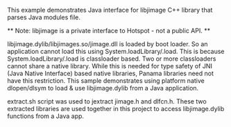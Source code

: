This example demonstrates Java interface for libjimage C++ library
that parses Java modules file.

** Note: libjimage is a private interface to Hotspot - not a public API. **

libjimage.dylib/libjimages.so/jimage.dll is loaded by boot loader.
So an application cannot load this using System.loadLibrary/.load. This
is because System.loadLibrary/.load is classloader based. Two or more
classloaders cannot share a native library. While this is needed for type
safety of JNI (Java Native Interface) based native libraries, Panama libraries
need not have this restriction. This sample demonstrates using platform native
dlopen/dlsym to load & use libjimage.dylib from a Java application.

extract.sh script was used to jextract jimage.h and dlfcn.h. These two extracted
libraries are used together in this project to access libjimage.dylib functions
from a Java app.
